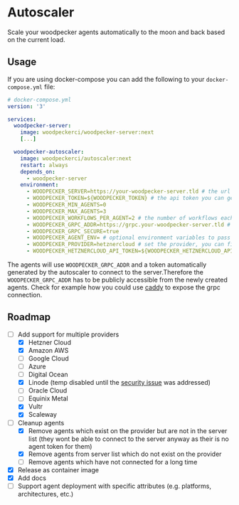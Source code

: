 # Autoscaler

Scale your woodpecker agents automatically to the moon and back based on the current load.

## Usage

If you are using docker-compose you can add the following to your `docker-compose.yml` file:

```yml
# docker-compose.yml
version: '3'

services:
  woodpecker-server:
    image: woodpeckerci/woodpecker-server:next
    [...]

  woodpecker-autoscaler:
    image: woodpeckerci/autoscaler:next
    restart: always
    depends_on:
      - woodpecker-server
    environment:
      - WOODPECKER_SERVER=https://your-woodpecker-server.tld # the url of your woodpecker server / could also be a public url
      - WOODPECKER_TOKEN=${WOODPECKER_TOKEN} # the api token you can get from the UI https://your-woodpecker-server.tld/user
      - WOODPECKER_MIN_AGENTS=0
      - WOODPECKER_MAX_AGENTS=3
      - WOODPECKER_WORKFLOWS_PER_AGENT=2 # the number of workflows each agent can run at the same time
      - WOODPECKER_GRPC_ADDR=https://grpc.your-woodpecker-server.tld # the grpc address of your woodpecker server, publicly accessible from the agents
      - WOODPECKER_GRPC_SECURE=true
      - WOODPECKER_AGENT_ENV= # optional environment variables to pass to the agents
      - WOODPECKER_PROVIDER=hetznercloud # set the provider, you can find all the available ones down below
      - WOODPECKER_HETZNERCLOUD_API_TOKEN=${WOODPECKER_HETZNERCLOUD_API_TOKEN} # your api token for the Hetzner cloud
```

The agents will use `WOODPECKER_GRPC_ADDR` and a token automatically generated by the autoscaler to connect to the server.Therefore the `WOODPECKER_GRPC_ADDR` has to be publicly accessible from the newly created agents. Check for example how you could use [caddy](https://woodpecker-ci.org/docs/administration/configuration/server#caddy) to expose the grpc connection.

## Roadmap

- [ ] Add support for multiple providers
  - [x] Hetzner Cloud
  - [x] Amazon AWS
  - [ ] Google Cloud
  - [ ] Azure
  - [ ] Digital Ocean
  - [x] Linode (temp disabled until the [security issue](https://github.com/woodpecker-ci/autoscaler/issues/91) was addressed)
  - [ ] Oracle Cloud
  - [ ] Equinix Metal
  - [x] Vultr
  - [x] Scaleway
- [ ] Cleanup agents
  - [x] Remove agents which exist on the provider but are not in the server list (they wont be able to connect to the server anyway as their is no agent token for them)
  - [x] Remove agents from server list which do not exist on the provider
  - [ ] Remove agents which have not connected for a long time
- [x] Release as container image
- [x] Add docs
- [ ] Support agent deployment with specific attributes (e.g. platforms, architectures, etc.)
